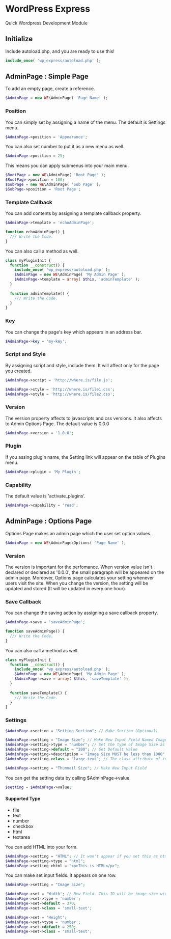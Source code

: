 # WordPress Express
Quick Wordpress Development Module

## Initialize
Include autoload.php, and you are ready to use this!
```php
include_once( 'wp_express/autoload.php' );
```

## AdminPage : Simple Page
To add an empty page, create a reference.
```php
$AdminPage = new WE\AdminPage( 'Page Name' );
```

### Position
You can simply set by assigning a name of the menu. The default is Settings menu.
```php
$AdminPage->position = 'Appearance';
```
You can also set number to put it as a new menu as well.
```php
$AdminPage->position = 25;
```
This means you can apply submenus into your main menu.
```php
$RootPage = new WE\AdminPage( 'Root Page' );
$RootPage->position = 100;
$SubPage = new WE\AdminPage( 'Sub Page' );
$SubPage->position = 'Root Page';
```

### Template Callback
You can add contents by assigning a template callback property.
```php
$AdminPage->template = 'echoAdminPage';

function echoAdminPage() {
  /// Write the Code.
}
```
You can also call a method as well.
```php
class myPluginInit {
  function __construct() {
    include_once( 'wp_express/autoload.php' );
    $AdminPage = new WE\AdminPage( 'My Admin Page' );
    $AdminPage->template = array( $this, 'adminTemplate' );
  }
  
  function adminTemplate() {
    /// Write the Code.
  }
}
```

### Key
You can change the page's key which appears in an address bar.
```php
$AdminPage->key = 'my-key';
```

### Script and Style
By assigning script and style, include them. It will affect only for the page you created.
```php
$AdminPage->script = 'http://where.is/file.js';

$AdminPage->style = 'http://where.is/file1.css';
$AdminPage->style = 'http://where.is/file2.css';
```

### Version
The version property affects to javascripts and css versions. It also affects to Admin Options Page. The default value is 0.0.0
```php
$AdminPage->version = '1.0.0';
```

### Plugin
If you assing plugin name, the Setting link will appear on the table of Plugins menu.
```php
$AdminPage->plugin = 'My Plugin';
```

### Capability
The default value is 'activate_plugins'.
```php
$AdminPage->capability = 'read';
```

## AdminPage : Options Page
Options Page makes an admin page which the user set option values.
```php
$AdminPage = new WE\AdminPage\Options( 'Page Name' );
```

### Version
The version is important for the perfomance. When version value isn't declared or declared as '0.0.0', the small paragraph will be appeared on the admin page. Moreover, Options page calculates your setting whenever users visit the site. When you change the version, the setting will be updated and stored (It will be updated in every one hour).

### Save Callback
You can change the saving action by assigning a save callback property.
```php
$AdminPage->save = 'saveAdminPage';

function saveAdminPage() {
  /// Write the Code.
}
```
You can also call a method as well.
```php
class myPluginInit {
  function __construct() {
    include_once( 'wp_express/autoload.php' );
    $AdminPage = new WE\AdminPage( 'My Admin Page' );
    $AdminPage->save = array( $this, 'saveTemplate' );
  }
  
  function saveTemplate() {
    /// Write the Code.
  }
}
```

### Settings
```php
$AdminPage->section = "Setting Section"; // Make Section (Optional)

$AdminPage->setting = "Image Size"; // Make New Input Field Named Image Size. It has to be unique within a page. ( Default : text )
$AdminPage->setting->type = "number"; // Set the type of Image Size as number
$AdminPage->setting->default = "200"; // Set Default Value
$AdminPage->setting->description = "Image Size MUST be less than 1000";
$AdminPage->setting->class = "large-text"; // The class attribute of input tag ( Default : regular-text )

$AdminPage->setting = "Thumnail Size"; // Make New Input Field
```
You can get the setting data by calling $AdminPage->value.
```php
$setting = $AdminPage->value;
```

#### Supported Type
* file
* text
* number
* checkbox
* html
* textarea

You can add HTML into your form.
```php
$AdminPage->setting = "HTML"; // It won't appear if you set this as html type
$AdminPage->setting->type = "html";
$AdminPage->setting->html = "<p>This is HTML</p>";
```

You can make set input fields. It appears on one row.
```php
$AdminPage->setting = "Image Size";

$AdminPage->set = 'Width'; // New Field. This ID will be image-size-width.
$AdminPage->set->type = 'number';
$AdminPage->set->default = 370;
$AdminPage->set->class = 'small-text';

$AdminPage->set = 'Height';
$AdminPage->set->type = 'number';
$AdminPage->set->default = 250;
$AdminPage->set->class = 'small-text';
```
